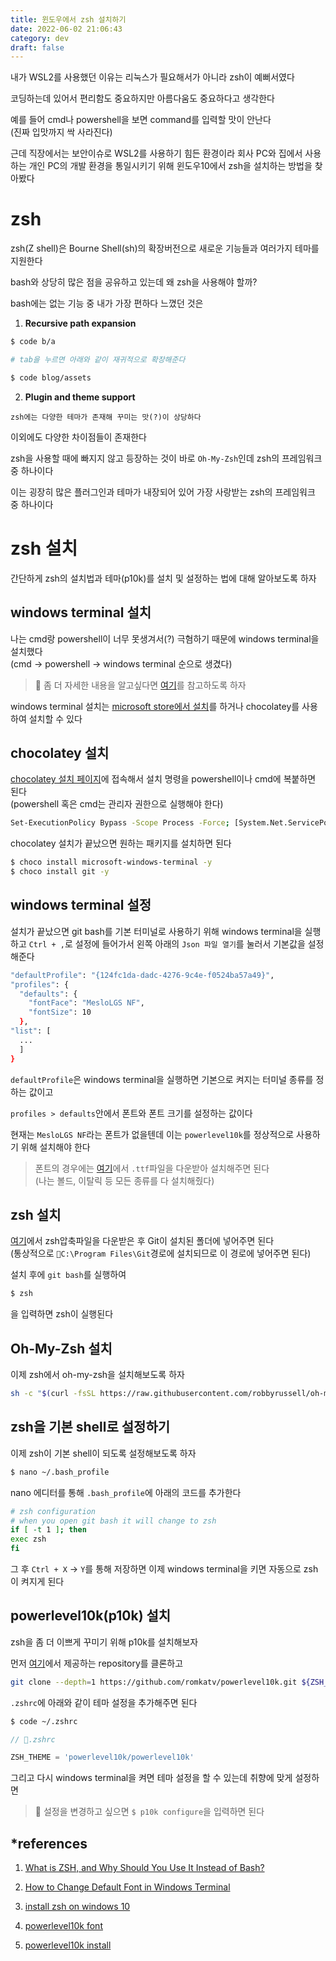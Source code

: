 ```yaml
---
title: 윈도우에서 zsh 설치하기
date: 2022-06-02 21:06:43
category: dev
draft: false
---
```


내가 WSL2를 사용했던 이유는 리눅스가 필요해서가 아니라 zsh이 예뻐서였다

코딩하는데 있어서 편리함도 중요하지만 아름다움도 중요하다고 생각한다

예를 들어 cmd나 powershell을 보면 command를 입력할 맛이 안난다<br />
(진짜 입맛까지 싹 사라진다)

근데 직장에서는 보안이슈로 WSL2를 사용하기 힘든 환경이라 회사 PC와 집에서 사용하는 개인 PC의 개발 환경을 통일시키기 위해 윈도우10에서 zsh을 설치하는 방법을 찾아봤다

# zsh

zsh(Z shell)은 Bourne Shell(sh)의 확장버전으로 새로운 기능들과 여러가지 테마를 지원한다

bash와 상당히 많은 점을 공유하고 있는데 왜 zsh을 사용해야 할까?

bash에는 없는 기능 중 내가 가장 편하다 느꼈던 것은

1. **Recursive path expansion**

```sh
$ code b/a

# tab을 누르면 아래와 같이 재귀적으로 확장해준다

$ code blog/assets
```

2. **Plugin and theme support**

```
zsh에는 다양한 테마가 존재해 꾸미는 맛(?)이 상당하다
```

이외에도 다양한 차이점들이 존재한다

zsh을 사용할 때에 빠지지 않고 등장하는 것이 바로 `Oh-My-Zsh`인데 zsh의 프레임워크 중 하나이다

이는 굉장히 많은 플러그인과 테마가 내장되어 있어 가장 사랑받는 zsh의 프레임워크 중 하나이다

# zsh 설치

간단하게 zsh의 설치법과 테마(p10k)를 설치 및 설정하는 법에 대해 알아보도록 하자

## windows terminal 설치

나는 cmd랑 powershell이 너무 못생겨서(?) 극혐하기 때문에 windows terminal을 설치했다<br />
(cmd &rarr; powershell &rarr; windows terminal 순으로 생겼다)

> 📌 좀 더 자세한 내용을 알고싶다면 [여기](https://techwiser.com/command-prompt-vs-powershell-vs-windows-terminal-comparison)를 참고하도록 하자

windows terminal 설치는 [microsoft store에서 설치](https://docs.microsoft.com/en-us/windows/terminal/install#install)를 하거나 chocolatey를 사용하여 설치할 수 있다

## chocolatey 설치

[chocolatey 설치 페이지](https://chocolatey.org/install#install-step2)에 접속해서 설치 명령을 powershell이나 cmd에 복붙하면 된다<br />
(powershell 혹은 cmd는 관리자 권한으로 실행해야 한다)

```sh
Set-ExecutionPolicy Bypass -Scope Process -Force; [System.Net.ServicePointManager]::SecurityProtocol = [System.Net.ServicePointManager]::SecurityProtocol -bor 3072; iex ((New-Object System.Net.WebClient).DownloadString('https://community.chocolatey.org/install.ps1'))
```

chocolatey 설치가 끝났으면 원하는 패키지를 설치하면 된다

```sh
$ choco install microsoft-windows-terminal -y
$ choco install git -y
```

## windows terminal 설정

설치가 끝났으면 git bash를 기본 터미널로 사용하기 위해 windows terminal을 실행하고 `Ctrl + ,`로 설정에 들어가서 왼쪽 아래의 `Json 파일 열기`를 눌러서 기본값을 설정해준다

```sh
"defaultProfile": "{124fc1da-dadc-4276-9c4e-f0524ba57a49}",
"profiles": {
  "defaults": {
    "fontFace": "MesloLGS NF",
    "fontSize": 10
  },
"list": [
  ...
  ]
}
```

`defaultProfile`은 windows terminal을 실행하면 기본으로 켜지는 터미널 종류를 정하는 값이고

`profiles > defaults`안에서 폰트와 폰트 크기를 설정하는 값이다

현재는 `MesloLGS NF`라는 폰트가 없을텐데 이는 `powerlevel10k`를 정상적으로 사용하기 위해 설치해야 한다

> 폰트의 경우에는 [여기](https://github.com/romkatv/powerlevel10k/blob/master/font.md#manual-font-installation)에서 `.ttf`파일을 다운받아 설치해주면 된다<br />
> (나는 볼드, 이탈릭 등 모든 종류를 다 설치해줬다)

## zsh 설치

[여기](https://packages.msys2.org/package/zsh?repo=msys&variant=x86_64)에서 zsh압축파일을 다운받은 후 Git이 설치된 폴더에 넣어주면 된다<br />
(통상적으로 `📁C:\Program Files\Git`경로에 설치되므로 이 경로에 넣어주면 된다)

설치 후에 `git bash`를 실행하여

```sh
$ zsh
```

을 입력하면 zsh이 실행된다

## Oh-My-Zsh 설치

이제 zsh에서 oh-my-zsh을 설치해보도록 하자

```sh
sh -c "$(curl -fsSL https://raw.githubusercontent.com/robbyrussell/oh-my-zsh/master/tools/install.sh)"
```

## zsh을 기본 shell로 설정하기

이제 zsh이 기본 shell이 되도록 설정해보도록 하자

```sh
$ nano ~/.bash_profile
```

nano 에디터를 통해 `.bash_profile`에 아래의 코드를 추가한다

```sh
# zsh configuration
# when you open git bash it will change to zsh
if [ -t 1 ]; then
exec zsh
fi
```

그 후 `Ctrl + X` &rarr; `Y`를 통해 저장하면 이제 windows terminal을 키면 자동으로 zsh이 켜지게 된다

## powerlevel10k(p10k) 설치

zsh을 좀 더 이쁘게 꾸미기 위해 p10k를 설치해보자

먼저 [여기](https://github.com/romkatv/powerlevel10k#oh-my-zsh)에서 제공하는 repository를 클론하고

```sh
git clone --depth=1 https://github.com/romkatv/powerlevel10k.git ${ZSH_CUSTOM:-$HOME/.oh-my-zsh/custom}/themes/powerlevel10k
```

`.zshrc`에 아래와 같이 테마 설정을 추가해주면 된다

```sh
$ code ~/.zshrc
```

```js
// 📁.zshrc

ZSH_THEME = 'powerlevel10k/powerlevel10k'
```

그리고 다시 windows terminal을 켜면 테마 설정을 할 수 있는데 취향에 맞게 설정하면

> 📌 설정을 변경하고 싶으면 `$ p10k configure`을 입력하면 된다

## \*references

1. [What is ZSH, and Why Should You Use It Instead of Bash?](https://www.howtogeek.com/362409/what-is-zsh-and-why-should-you-use-it-instead-of-bash/)

2. [How to Change Default Font in Windows Terminal](https://windowsloop.com/how-to-change-default-font-in-windows-terminal/)

3. [install zsh on windows 10](https://gist.github.com/fworks/af4c896c9de47d827d4caa6fd7154b6b)

4. [powerlevel10k font](https://github.com/romkatv/powerlevel10k/blob/master/font.md)

5. [powerlevel10k install](https://github.com/romkatv/powerlevel10k#oh-my-zsh)
